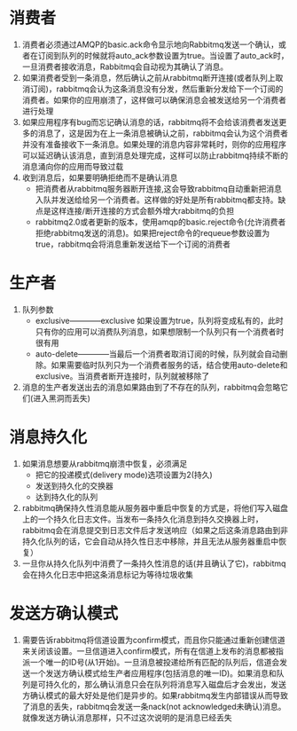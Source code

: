 # 消费者
1. 消费者必须通过AMQP的basic.ack命令显示地向Rabbitmq发送一个确认，或者在订阅到队列的时候就将auto_ack参数设置为true。当设置了auto_ack时，一旦消费者接收消息，Rabbitmq会自动视为其确认了消息。
2. 如果消费者受到一条消息，然后确认之前从rabbitmq断开连接(或者队列上取消订阅)，rabbitmq会认为这条消息没有分发，然后重新分发给下一个订阅的消费者。如果你的应用崩溃了，这样做可以确保消息会被发送给另一个消费者进行处理
3. 如果应用程序有bug而忘记确认消息的话，rabbitmq将不会给该消费者发送更多的消息了，这是因为在上一条消息被确认之前，rabbitmq会认为这个消费者并没有准备接收下一条消息。如果处理的消息内容非常耗时，则你的应用程序可以延迟确认该消息，直到消息处理完成，这样可以防止rabbitmq持续不断的消息涌向你的应用而导致过载
4. 收到消息后，如果要明确拒绝而不是确认消息
	* 把消费者从rabbitmq服务器断开连接,这会导致rabbitmq自动重新把消息入队并发送给给另一个消费者。这样做的好处是所有rabbitmq都支持。缺点是这样连接/断开连接的方式会额外增大rabbitmq的负担
	* rabbitmq2.0或者更新的版本，使用amqp的basic.reject命令(允许消费者拒绝rabbitmq发送的消息)。如果把reject命令的requeue参数设置为true，rabbitmq会将消息重新发送给下一个订阅的消费者


# 生产者
1.  队列参数
	* exclusive————exclusive 如果设置为true，队列将变成私有的，此时只有你的应用可以消费队列消息，如果想限制一个队列只有一个消费者时很有用
	* auto-delete————当最后一个消费者取消订阅的时候，队列就会自动删除。如果需要临时队列只为一个消费者服务的话，结合使用auto-delete和exclusive。当消费者断开连接时，队列就被移除了
2. 消息的生产者发送出去的消息如果路由到了不存在的队列，rabbitmq会忽略它们(进入黑洞而丢失)

# 消息持久化
1. 如果消息想要从rabbitmq崩溃中恢复，必须满足
	* 把它的投递模式(delivery mode)选项设置为2(持久)
	* 发送到持久化的交换器
	* 达到持久化的队列
2. rabbitmq确保持久性消息能从服务器中重启中恢复的方式是，将他们写入磁盘上的一个持久化日志文件。当发布一条持久化消息到持久交换器上时，rabbitmq会在消息提交到日志文件后才发送响应（如果之后这条消息路由到非持久化队列的话，它会自动从持久性日志中移除，并且无法从服务器重启中恢复）
3. 一旦你从持久化队列中消费了一条持久性消息的话(并且确认了它)，rabbitmq会在持久化日志中把这条消息标记为等待垃圾收集



# 发送方确认模式
1. 需要告诉rabbitmq将信道设置为confirm模式，而且你只能通过重新创建信道来关闭该设置。一旦信道进入confirm模式，所有在信道上发布的消息都被指派一个唯一的ID号(从1开始)。一旦消息被投递给所有匹配的队列后，信道会发送一个发送方确认模式给生产者应用程序(包括消息的唯一ID)。如果消息和队列是可持久化的，那么确认消息只会在队列将消息写入磁盘后才会发出，发送方确认模式的最大好处是他们是异步的。如果rabbitmq发生内部错误从而导致了消息的丢失，rabbitmq会发送一条nack(not acknowledged未确认)消息。就像发送方确认消息那样，只不过这次说明的是消息已经丢失

